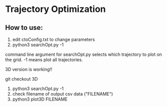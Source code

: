 # Trajectory Optimization 
## How to use:
1) edit ctoConfig.txt to change parameters
2) python3 searchOpt.py  -1

command line argument for searchOpt.py selects which trajectory to plot on the grid.  -1 means plot all trajectories. 

3D version is working!!

git checkout 3D

1) python3 searchOpt.py -1
2) check filename of output csv data ("FILENAME")
3) python3 plot3D FILENAME


